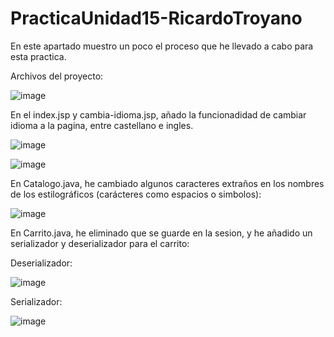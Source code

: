 # PracticaUnidad15-RicardoTroyano
En este apartado muestro un poco el proceso que he llevado a cabo para esta practica.

Archivos del proyecto:

![image](https://github.com/Rikitr/Pr-cticaUnidad15-RicardoTroyano/assets/145496835/a59b9536-da56-4cd2-8791-6f3c5397b4ef)

En el index.jsp y cambia-idioma.jsp, añado la funcionadidad de cambiar idioma a la pagina, entre castellano e ingles.

![image](https://github.com/Rikitr/Pr-cticaUnidad15-RicardoTroyano/assets/145496835/7ecabe57-e1fc-4cc6-a26d-6afd62e38933)

![image](https://github.com/Rikitr/Pr-cticaUnidad15-RicardoTroyano/assets/145496835/923ad835-d1dc-4f9d-8142-7819c73428bf)

En Catalogo.java, he cambiado algunos caracteres extraños en los nombres de los estilográficos (carácteres como espacios o simbolos):

![image](https://github.com/Rikitr/Pr-cticaUnidad15-RicardoTroyano/assets/145496835/2fc6c762-3996-4209-b65a-34357a9ab286)

En Carrito.java, he eliminado que se guarde en la sesion, y he añadido un serializador y deserializador para el carrito:

Deserializador:

![image](https://github.com/Rikitr/Pr-cticaUnidad15-RicardoTroyano/assets/145496835/aab79939-e8b2-4cd3-aff5-af60663de2bc)

Serializador:

![image](https://github.com/Rikitr/Pr-cticaUnidad15-RicardoTroyano/assets/145496835/0d081a96-ac75-4d61-8f7a-d085f78de657)
